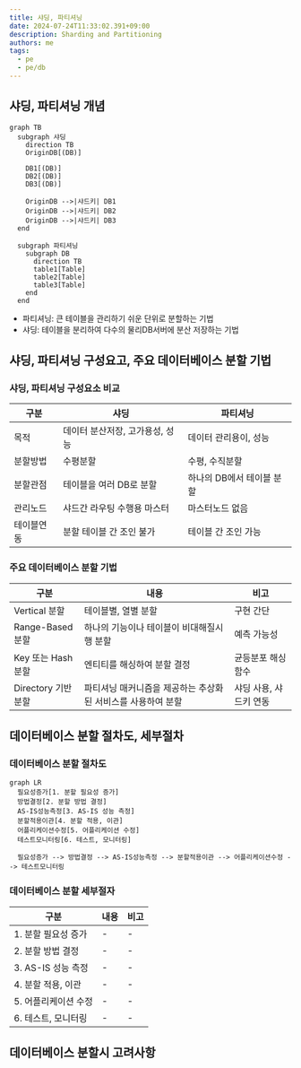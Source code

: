 ```yaml
---
title: 샤딩, 파티셔닝
date: 2024-07-24T11:33:02.391+09:00
description: Sharding and Partitioning
authors: me
tags: 
  - pe
  - pe/db
---
```


## 샤딩, 파티셔닝 개념

```mermaid
graph TB
  subgraph 샤딩
    direction TB 
    OriginDB[(DB)]

    DB1[(DB)]
    DB2[(DB)]
    DB3[(DB)]

    OriginDB -->|샤드키| DB1
    OriginDB -->|샤드키| DB2
    OriginDB -->|샤드키| DB3
  end

  subgraph 파티셔닝
    subgraph DB
      direction TB
      table1[Table]
      table2[Table]
      table3[Table]
    end
  end
```

- 파티셔닝: 큰 테이블을 관리하기 쉬운 단위로 분할하는 기법
- 샤딩: 테이블을 분리하여 다수의 물리DB서버에 분산 저장하는 기법

## 샤딩, 파티셔닝 구성요고, 주요 데이터베이스 분할 기법

### 샤딩, 파티셔닝 구성요소 비교

| 구분 | 샤딩 | 파티셔닝 |
| --- | --- | --- |
| 목적 | 데이터 분산저장, 고가용성, 성능 | 데이터 관리용이, 성능 |
| 분할방법 | 수평분할 | 수평, 수직분할 |
| 분할관점 | 테이블을 여러 DB로 분할 | 하나의 DB에서 테이블 분할 |
| 관리노드 | 샤드간 라우팅 수행용 마스터 | 마스터노드 없음 |
| 테이블연동 | 분할 테이블 간 조인 불가 | 테이블 간 조인 가능 |

### 주요 데이터베이스 분할 기법

| 구분 | 내용 | 비고 |
| --- | --- | --- |
| Vertical 분할 | 테이블별, 열별 분할 | 구현 간단 |
| Range-Based 분할 | 하나의 기능이나 테이블이 비대해질시 행 분할 | 예측 가능성 |
| Key 또는 Hash 분할 | 엔티티를 해싱하여 분할 결정 | 균등분포 해싱함수 |
| Directory 기반 분할 | 파티셔닝 매커니즘을 제공하는 추상화된 서비스를 사용하여 분할 | 샤딩 사용, 샤드키 연동 |

## 데이터베이스 분할 절차도, 세부절차

### 데이터베이스 분할 절차도

```mermaid
graph LR
  필요성증가[1. 분할 필요성 증가]
  방법결정[2. 분할 방법 결정]
  AS-IS성능측정[3. AS-IS 성능 측정]
  분할적용이관[4. 분할 적용, 이관]
  어플리케이션수정[5. 어플리케이션 수정]
  테스트모니터링[6. 테스트, 모니터링]

  필요성증가 --> 방법결정 --> AS-IS성능측정 --> 분할적용이관 --> 어플리케이션수정 --> 테스트모니터링
```

### 데이터베이스 분할 세부절자

| 구분 | 내용 | 비고 |
| --- | --- | --- |
| 1. 분할 필요성 증가 | - | - |
| 2. 분할 방법 결정 | - | - |
| 3. AS-IS 성능 측정 | - | - |
| 4. 분할 적용, 이관 | - | - |
| 5. 어플리케이션 수정 | - | - |
| 6. 테스트, 모니터링 | - | - |

## 데이터베이스 분할시 고려사항
